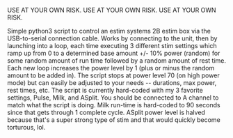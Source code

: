 USE AT YOUR OWN RISK.
USE AT YOUR OWN RISK.
USE AT YOUR OWN RISK.

Simple python3 script to control an estim systems 2B estim box via the USB-to-serial connection cable.
Works by connecting to the unit, then by launching into a loop, each time executing 3 different stim settings which ramp up
from 0 to a determined base amount +/- 10% power (random) for some random amount of run time followed by a random amount of rest time.
Each new loop increases the power level by 1 (plus or minus the random amount to be added in).
The script stops at power level 70 (on high power mode) but can easily be adjusted to your needs -- durations, max power, rest times, etc.
The script is currently hard-coded with my 3 favorite settings, Pulse, Milk, and ASplit. 
You should be connected to A channel to match what the script is doing.
Milk run-time is hard-coded to 90 seconds since that gets through 1 complete cycle.
ASplit power level is halved because that's a super strong type of stim and that would quickly become torturous, lol.
